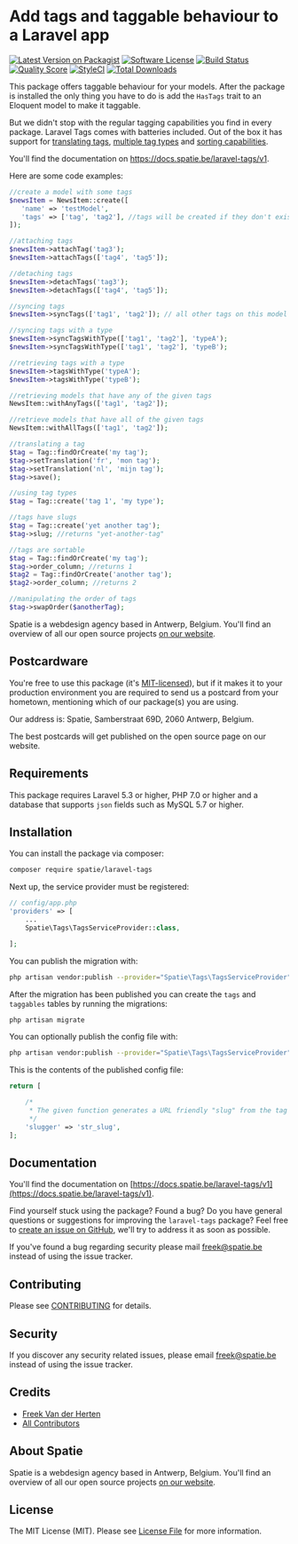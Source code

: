 # Add tags and taggable behaviour to a Laravel app

[![Latest Version on Packagist](https://img.shields.io/packagist/v/spatie/laravel-tags.svg?style=flat-square)](https://packagist.org/packages/spatie/laravel-tags)
[![Software License](https://img.shields.io/badge/license-MIT-brightgreen.svg?style=flat-square)](LICENSE.md)
[![Build Status](https://img.shields.io/travis/spatie/laravel-tags/master.svg?style=flat-square)](https://travis-ci.org/spatie/laravel-tags)
[![Quality Score](https://img.shields.io/scrutinizer/g/spatie/laravel-tags.svg?style=flat-square)](https://scrutinizer-ci.com/g/spatie/laravel-tags)
[![StyleCI](https://styleci.io/repos/71335427/shield?branch=master)](https://styleci.io/repos/71335427)
[![Total Downloads](https://img.shields.io/packagist/dt/spatie/laravel-tags.svg?style=flat-square)](https://packagist.org/packages/spatie/laravel-tags)

This package offers taggable behaviour for your models. After the package is installed the only thing you have to do is add the `HasTags` trait to an Eloquent model to make it taggable. 

But we didn't stop with the regular tagging capabilities you find in every package. Laravel Tags comes with batteries included. Out of the box it has support for [translating tags](https://docs.spatie.be/laravel-tags/v1/advanced-usage/adding-translations), [multiple tag types](https://docs.spatie.be/laravel-tags/v1/advanced-usage/using-types) and [sorting capabilities](https://docs.spatie.be/laravel-tags/v1/advanced-usage/sorting-tags).

You'll find the documentation on https://docs.spatie.be/laravel-tags/v1.

Here are some code examples:

```php
//create a model with some tags
$newsItem = NewsItem::create([
   'name' => 'testModel',
   'tags' => ['tag', 'tag2'], //tags will be created if they don't exist
]);

//attaching tags
$newsItem->attachTag('tag3');
$newsItem->attachTags(['tag4', 'tag5']);

//detaching tags
$newsItem->detachTags('tag3');
$newsItem->detachTags(['tag4', 'tag5']);

//syncing tags
$newsItem->syncTags(['tag1', 'tag2']); // all other tags on this model will be detached

//syncing tags with a type
$newsItem->syncTagsWithType(['tag1', 'tag2'], 'typeA'); 
$newsItem->syncTagsWithType(['tag1', 'tag2'], 'typeB'); 

//retrieving tags with a type
$newsItem->tagsWithType('typeA'); 
$newsItem->tagsWithType('typeB'); 

//retrieving models that have any of the given tags
NewsItem::withAnyTags(['tag1', 'tag2']);

//retrieve models that have all of the given tags
NewsItem::withAllTags(['tag1', 'tag2']);

//translating a tag
$tag = Tag::findOrCreate('my tag');
$tag->setTranslation('fr', 'mon tag');
$tag->setTranslation('nl', 'mijn tag');
$tag->save();

//using tag types
$tag = Tag::create('tag 1', 'my type');

//tags have slugs
$tag = Tag::create('yet another tag');
$tag->slug; //returns "yet-another-tag"

//tags are sortable
$tag = Tag::findOrCreate('my tag');
$tag->order_column; //returns 1
$tag2 = Tag::findOrCreate('another tag');
$tag2->order_column; //returns 2

//manipulating the order of tags
$tag->swapOrder($anotherTag);
```

Spatie is a webdesign agency based in Antwerp, Belgium. You'll find an overview of all our open source projects [on our website](https://spatie.be/opensource).

## Postcardware

You're free to use this package (it's [MIT-licensed](LICENSE.md)), but if it makes it to your production environment you are required to send us a postcard from your hometown, mentioning which of our package(s) you are using.

Our address is: Spatie, Samberstraat 69D, 2060 Antwerp, Belgium.

The best postcards will get published on the open source page on our website.

## Requirements

This package requires Laravel 5.3 or higher, PHP 7.0 or higher and a database that supports `json` fields such as MySQL 5.7 or higher.

## Installation

You can install the package via composer:

``` bash
composer require spatie/laravel-tags
```

Next up, the service provider must be registered:

```php
// config/app.php
'providers' => [
    ...
    Spatie\Tags\TagsServiceProvider::class,

];
```

You can publish the migration with:
```bash
php artisan vendor:publish --provider="Spatie\Tags\TagsServiceProvider" --tag="migrations"
```

After the migration has been published you can create the `tags` and `taggables` tables by running the migrations:

```bash
php artisan migrate
```

You can optionally publish the config file with:
```bash
php artisan vendor:publish --provider="Spatie\Tags\TagsServiceProvider" --tag="config"
```

This is the contents of the published config file:

```php
return [

    /*
     * The given function generates a URL friendly "slug" from the tag name property before saving it.
     */
    'slugger' => 'str_slug',
];
```


## Documentation
You'll find the documentation on [https://docs.spatie.be/laravel-tags/v1](https://docs.spatie.be/laravel-tags/v1).

Find yourself stuck using the package? Found a bug? Do you have general questions or suggestions for improving the `laravel-tags` package? Feel free to [create an issue on GitHub](https://github.com/spatie/laravel-tags/issues), we'll try to address it as soon as possible.

If you've found a bug regarding security please mail [freek@spatie.be](mailto:freek@spatie.be) instead of using the issue tracker.

## Contributing

Please see [CONTRIBUTING](CONTRIBUTING.md) for details.

## Security

If you discover any security related issues, please email freek@spatie.be instead of using the issue tracker.

## Credits

- [Freek Van der Herten](https://github.com/freekmurze)
- [All Contributors](../../contributors)

## About Spatie
Spatie is a webdesign agency based in Antwerp, Belgium. You'll find an overview of all our open source projects [on our website](https://spatie.be/opensource).

## License

The MIT License (MIT). Please see [License File](LICENSE.md) for more information.
